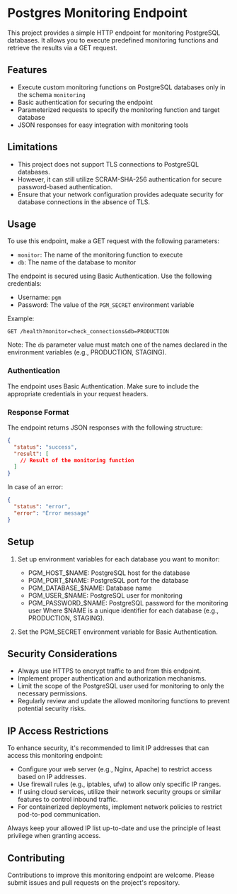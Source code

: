 # Postgres Monitoring Endpoint

This project provides a simple HTTP endpoint for monitoring PostgreSQL databases. It allows you to execute predefined monitoring functions and retrieve the results via a GET request.

## Features

- Execute custom monitoring functions on PostgreSQL databases only in the schema `monitoring`
- Basic authentication for securing the endpoint
- Parameterized requests to specify the monitoring function and target database
- JSON responses for easy integration with monitoring tools

## Limitations

- This project does not support TLS connections to PostgreSQL databases.
- However, it can still utilize SCRAM-SHA-256 authentication for secure password-based authentication.
- Ensure that your network configuration provides adequate security for database connections in the absence of TLS.

## Usage

To use this endpoint, make a GET request with the following parameters:

- `monitor`: The name of the monitoring function to execute
- `db`: The name of the database to monitor

The endpoint is secured using Basic Authentication. Use the following credentials:

- Username: `pgm`
- Password: The value of the `PGM_SECRET` environment variable


Example:

```
GET /health?monitor=check_connections&db=PRODUCTION
```

Note: The `db` parameter value must match one of the names declared in the environment variables (e.g., PRODUCTION, STAGING).

### Authentication

The endpoint uses Basic Authentication. Make sure to include the appropriate credentials in your request headers.

### Response Format

The endpoint returns JSON responses with the following structure:

```json
{
  "status": "success",
  "result": [
    // Result of the monitoring function
  ]
}
```

In case of an error:

```json
{
  "status": "error",
  "error": "Error message"
}
```

## Setup

1. Set up environment variables for each database you want to monitor:
   - PGM_HOST_$NAME: PostgreSQL host for the database
   - PGM_PORT_$NAME: PostgreSQL port for the database
   - PGM_DATABASE_$NAME: Database name
   - PGM_USER_$NAME: PostgreSQL user for monitoring
   - PGM_PASSWORD_$NAME: PostgreSQL password for the monitoring user
   Where $NAME is a unique identifier for each database (e.g., PRODUCTION, STAGING).

2. Set the PGM_SECRET environment variable for Basic Authentication.

## Security Considerations

- Always use HTTPS to encrypt traffic to and from this endpoint.
- Implement proper authentication and authorization mechanisms.
- Limit the scope of the PostgreSQL user used for monitoring to only the necessary permissions.
- Regularly review and update the allowed monitoring functions to prevent potential security risks.
## IP Access Restrictions

To enhance security, it's recommended to limit IP addresses that can access this monitoring endpoint:

- Configure your web server (e.g., Nginx, Apache) to restrict access based on IP addresses.
- Use firewall rules (e.g., iptables, ufw) to allow only specific IP ranges.
- If using cloud services, utilize their network security groups or similar features to control inbound traffic.
- For containerized deployments, implement network policies to restrict pod-to-pod communication.

Always keep your allowed IP list up-to-date and use the principle of least privilege when granting access.

## Contributing

Contributions to improve this monitoring endpoint are welcome. Please submit issues and pull requests on the project's repository.
